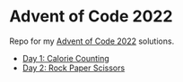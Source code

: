 # Advent of Code 2022
Repo for my [Advent of Code 2022](https://adventofcode.com/) solutions.

- [Day 1: Calorie Counting](./solutions/day1)
- [Day 2: Rock Paper Scissors](./solutions/day2)
